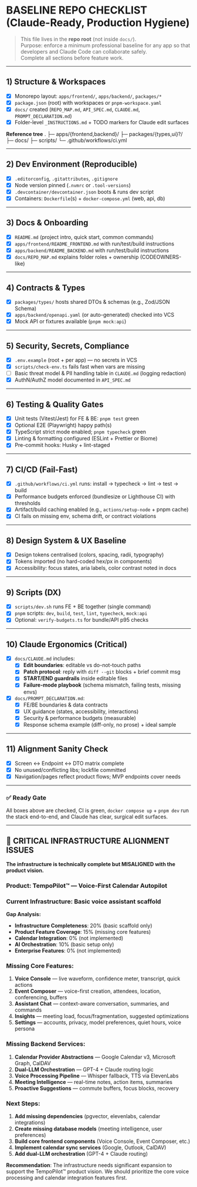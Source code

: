 # BASELINE REPO CHECKLIST (Claude-Ready, Production Hygiene)

> This file lives in the **repo root** (not inside `docs/`).  
> Purpose: enforce a minimum professional baseline for any app so that developers and Claude Code can collaborate safely.  
> Complete all sections before feature work.  

---

## 1) Structure & Workspaces
- [x] Monorepo layout: `apps/frontend/`, `apps/backend/`, `packages/*`
- [x] `package.json` (root) with workspaces or `pnpm-workspace.yaml`
- [x] `docs/` created (`REPO_MAP.md`, `API_SPEC.md`, `CLAUDE.md`, `PROMPT_DECLARATION.md`)
- [x] Folder-level `_INSTRUCTIONS.md` + TODO markers for Claude edit surfaces

**Reference tree**
.
├─ apps/{frontend,backend}/
├─ packages/{types,ui}?/
├─ docs/
├─ scripts/
└─ .github/workflows/ci.yml


---

## 2) Dev Environment (Reproducible)
- [x] `.editorconfig`, `.gitattributes`, `.gitignore`
- [x] Node version pinned (`.nvmrc` or `.tool-versions`)
- [x] `.devcontainer/devcontainer.json` boots & runs dev script
- [x] Containers: `Dockerfile`(s) + `docker-compose.yml` (web, api, db)

---

## 3) Docs & Onboarding
- [x] `README.md` (project intro, quick start, common commands)
- [x] `apps/frontend/README_FRONTEND.md` with run/test/build instructions
- [x] `apps/backend/README_BACKEND.md` with run/test/build instructions
- [x] `docs/REPO_MAP.md` explains folder roles + ownership (CODEOWNERS-like)

---

## 4) Contracts & Types
- [x] `packages/types/` hosts shared DTOs & schemas (e.g., Zod/JSON Schema)
- [x] `apps/backend/openapi.yaml` (or auto-generated) checked into VCS
- [x] Mock API or fixtures available (`pnpm mock:api`)

---

## 5) Security, Secrets, Compliance
- [x] `.env.example` (root + per app) — no secrets in VCS
- [x] `scripts/check-env.ts` fails fast when vars are missing
- [ ] Basic threat model & PII handling table in `CLAUDE.md` (logging redaction)
- [x] AuthN/AuthZ model documented in `API_SPEC.md`

---

## 6) Testing & Quality Gates
- [x] Unit tests (Vitest/Jest) for FE & BE: `pnpm test` green
- [x] Optional E2E (Playwright) happy path(s)
- [x] TypeScript strict mode enabled; `pnpm typecheck` green
- [x] Linting & formatting configured (ESLint + Prettier or Biome)
- [x] Pre-commit hooks: Husky + lint-staged

---

## 7) CI/CD (Fail-Fast)
- [x] `.github/workflows/ci.yml` runs: install → typecheck → lint → test → build
- [x] Performance budgets enforced (bundlesize or Lighthouse CI) with thresholds
- [x] Artifact/build caching enabled (e.g., `actions/setup-node` + pnpm cache)
- [x] CI fails on missing env, schema drift, or contract violations

---

## 8) Design System & UX Baseline
- [x] Design tokens centralised (colors, spacing, radii, typography)
- [x] Tokens imported (no hard-coded hex/px in components)
- [x] Accessibility: focus states, aria labels, color contrast noted in docs

---

## 9) Scripts (DX)
- [x] `scripts/dev.sh` runs FE + BE together (single command)
- [x] `pnpm` scripts: `dev`, `build`, `test`, `lint`, `typecheck`, `mock:api`
- [x] Optional: `verify-budgets.ts` for bundle/API p95 checks

---

## 10) Claude Ergonomics (Critical)
- [x] `docs/CLAUDE.md` includes:
  - [x] **Edit boundaries**: editable vs do-not-touch paths
  - [x] **Patch protocol**: reply with `diff --git` blocks + brief commit msg
  - [x] **START/END guardrails** inside editable files
  - [x] **Failure-mode playbook** (schema mismatch, failing tests, missing envs)
- [x] `docs/PROMPT_DECLARATION.md`:
  - [x] FE/BE boundaries & data contracts
  - [x] UX guidance (states, accessibility, interactions)
  - [x] Security & performance budgets (measurable)
  - [x] Response schema example (diff-only, no prose) + ideal sample

---

## 11) Alignment Sanity Check
- [x] Screen ↔ Endpoint ↔ DTO matrix complete
- [x] No unused/conflicting libs; lockfile committed
- [x] Navigation/pages reflect product flows; MVP endpoints cover needs

---

### ✅ Ready Gate
All boxes above are checked, CI is green, `docker compose up` + `pnpm dev` run the stack end-to-end, and Claude has clear, surgical edit surfaces.

---

## 🚨 CRITICAL INFRASTRUCTURE ALIGNMENT ISSUES

**The infrastructure is technically complete but MISALIGNED with the product vision.**

### Product: TempoPilot™ — Voice-First Calendar Autopilot
### Current Infrastructure: Basic voice assistant scaffold

**Gap Analysis:**
- **Infrastructure Completeness**: 20% (basic scaffold only)
- **Product Feature Coverage**: 15% (missing core features)
- **Calendar Integration**: 0% (not implemented)
- **AI Orchestration**: 10% (basic setup only)
- **Enterprise Features**: 0% (not implemented)

### Missing Core Features:
1. **Voice Console** — live waveform, confidence meter, transcript, quick actions
2. **Event Composer** — voice-first creation, attendees, location, conferencing, buffers
3. **Assistant Chat** — context-aware conversation, summaries, and commands
4. **Insights** — meeting load, focus/fragmentation, suggested optimizations
5. **Settings** — accounts, privacy, model preferences, quiet hours, voice persona

### Missing Backend Services:
1. **Calendar Provider Abstractions** — Google Calendar v3, Microsoft Graph, CalDAV
2. **Dual-LLM Orchestration** — GPT-4 + Claude routing logic
3. **Voice Processing Pipeline** — Whisper fallback, TTS via ElevenLabs
4. **Meeting Intelligence** — real-time notes, action items, summaries
5. **Proactive Suggestions** — commute buffers, focus blocks, recovery

### Next Steps:
1. **Add missing dependencies** (pgvector, elevenlabs, calendar integrations)
2. **Create missing database models** (meeting intelligence, user preferences)
3. **Build core frontend components** (Voice Console, Event Composer, etc.)
4. **Implement calendar sync services** (Google, Outlook, CalDAV)
5. **Add dual-LLM orchestration** (GPT-4 + Claude routing)

**Recommendation**: The infrastructure needs significant expansion to support the TempoPilot™ product vision. We should prioritize the core voice processing and calendar integration features first.
